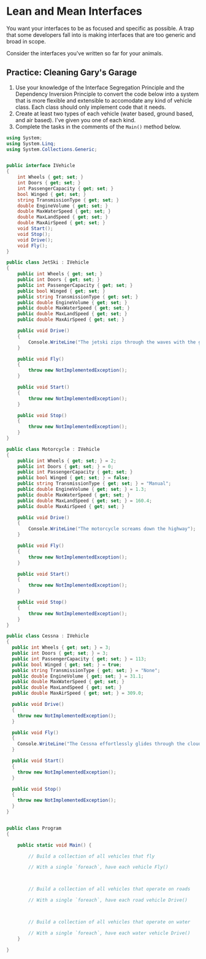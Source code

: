 # Lean and Mean Interfaces

You want your interfaces to be as focused and specific as possible. A trap that some developers fall into is making interfaces that are too generic and broad in scope.

Consider the interfaces you've written so far for your animals.

## Practice: Cleaning Gary's Garage

1. Use your knowledge of the Interface Segregation Principle and the Dependency Inversion Principle to convert the code below into a system that is more flexible and extensible to accomodate any kind of vehicle class. Each class should only implement code that it needs.
1. Create at least two types of each vehicle (water based, ground based, and air based). I've given you one of each kind.
1. Complete the tasks in the comments of the `Main()` method below.

```cs
using System;
using System.Linq;
using System.Collections.Generic;


public interface IVehicle
{
    int Wheels { get; set; }
    int Doors { get; set; }
    int PassengerCapacity { get; set; }
    bool Winged { get; set; }
    string TransmissionType { get; set; }
    double EngineVolume { get; set; }
    double MaxWaterSpeed { get; set; }
    double MaxLandSpeed { get; set; }
    double MaxAirSpeed { get; set; }
    void Start();
    void Stop();
    void Drive();
    void Fly();
}

public class JetSki : IVehicle
{
    public int Wheels { get; set; }
    public int Doors { get; set; }
    public int PassengerCapacity { get; set; }
    public bool Winged { get; set; }
    public string TransmissionType { get; set; }
    public double EngineVolume { get; set; }
    public double MaxWaterSpeed { get; set; }
    public double MaxLandSpeed { get; set; }
    public double MaxAirSpeed { get; set; }

    public void Drive()
    {
        Console.WriteLine("The jetski zips through the waves with the greatest of ease");
    }

    public void Fly()
    {
        throw new NotImplementedException();
    }

    public void Start()
    {
        throw new NotImplementedException();
    }

    public void Stop()
    {
        throw new NotImplementedException();
    }
}

public class Motorcycle : IVehicle
{
    public int Wheels { get; set; } = 2;
    public int Doors { get; set; } = 0;
    public int PassengerCapacity { get; set; }
    public bool Winged { get; set; } = false;
    public string TransmissionType { get; set; } = "Manual";
    public double EngineVolume { get; set; } = 1.3;
    public double MaxWaterSpeed { get; set; }
    public double MaxLandSpeed { get; set; } = 160.4;
    public double MaxAirSpeed { get; set; }

    public void Drive()
    {
        Console.WriteLine("The motorcycle screams down the highway");
    }

    public void Fly()
    {
        throw new NotImplementedException();
    }

    public void Start()
    {
        throw new NotImplementedException();
    }

    public void Stop()
    {
        throw new NotImplementedException();
    }
}

public class Cessna : IVehicle
{
  public int Wheels { get; set; } = 3;
  public int Doors { get; set; } = 3;
  public int PassengerCapacity { get; set; } = 113;
  public bool Winged { get; set; } = true;
  public string TransmissionType { get; set; } = "None";
  public double EngineVolume { get; set; } = 31.1;
  public double MaxWaterSpeed { get; set; }
  public double MaxLandSpeed { get; set; }
  public double MaxAirSpeed { get; set; } = 309.0;

  public void Drive()
  {
    throw new NotImplementedException();
  }

  public void Fly()
  {
    Console.WriteLine("The Cessna effortlessly glides through the clouds like a gleaming god of the Sun");
  }

  public void Start()
  {
    throw new NotImplementedException();
  }

  public void Stop()
  {
    throw new NotImplementedException();
  }
}


public class Program
{

    public static void Main() {

        // Build a collection of all vehicles that fly

        // With a single `foreach`, have each vehicle Fly()



        // Build a collection of all vehicles that operate on roads

        // With a single `foreach`, have each road vehicle Drive()



        // Build a collection of all vehicles that operate on water

        // With a single `foreach`, have each water vehicle Drive()
    }

}
```